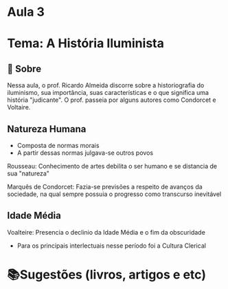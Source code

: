 # Aula 3

# Tema: A História Iluminista

## 📑 Sobre
Nessa aula, o prof. Ricardo Almeida discorre sobre a historiografia do iluminismo, sua importância, suas características e o que significa uma história "judicante". O prof. passeia por alguns autores como Condorcet e Voltaire.

## Natureza Humana
- Composta de normas morais
- A partir dessas normas julgava-se outros povos

Rousseau:
    Conhecimento de artes debilita o ser humano e se distancia de sua "natureza"
    
Marquês de Condorcet:
    Fazia-se previsões a respeito de avanços da sociedade, na qual sempre possuia o progresso como transcurso inevitável
    
## Idade Média
Voalteire:
    Presencia o declinio da Idade Média e o fim da obscuridade
    
- Para os principais interlectuais nesse período foi a Cultura Clerical

    
# 📚Sugestões (livros, artigos e etc)

